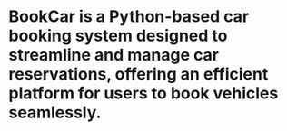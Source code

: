 # BookCar is a Python-based car booking system designed to streamline and manage car reservations, offering an efficient platform for users to book vehicles seamlessly.
